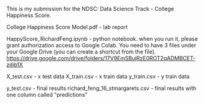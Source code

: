 This is my submission for the NDSC: Data Science Track - College Happiness Score.

College Happiness Score Model.pdf - lab report

HappyScore_RichardFeng.ipynb - python notebook. when you run it, please grant authorization access to Google Colab. You need to have 3 files under your Google Drive (you can create a shortcut from the file).
https://drive.google.com/drive/folders/17V9EmSBujRzE0ROT2qADMBCET-zdjb1X

X_test.csv - x test data
X_train.csv - x train data
y_train.csv - y train data

y_test.csv - final results
richard_feng_16_stmargarets.csv - final results with one column called "predictions"
